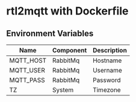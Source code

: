 # rtl2mqtt with Dockerfile

## Environment Variables

| Name      | Component | Description |
| --------- | --------- | ----------- |
| MQTT_HOST | RabbitMq  | Hostname    |
| MQTT_USER | RabbitMq  | Username    |
| MQTT_PASS | RabbitMq  | Password    |
| TZ        | System    | Timezone    |
